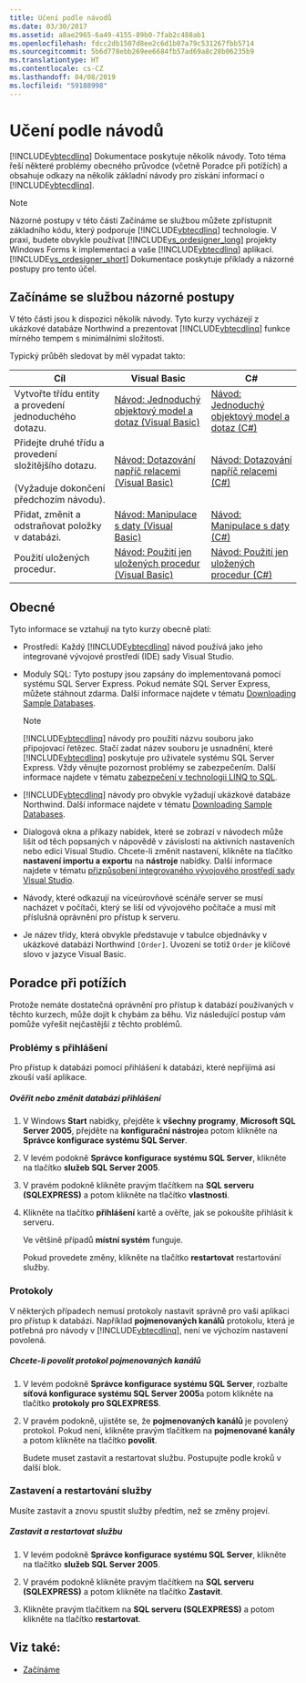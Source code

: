 ```yaml
---
title: Učení podle návodů
ms.date: 03/30/2017
ms.assetid: a8ae2965-6a49-4155-89b0-7fab2c488ab1
ms.openlocfilehash: fdcc2db1507d8ee2c6d1b07a79c531267fbb5714
ms.sourcegitcommit: 5b6d778ebb269ee6684fb57ad69a8c28b06235b9
ms.translationtype: HT
ms.contentlocale: cs-CZ
ms.lasthandoff: 04/08/2019
ms.locfileid: "59188998"
---
```

# <a name="learning-by-walkthroughs"></a>Učení podle návodů
[!INCLUDE[vbtecdlinq](../../../../../../includes/vbtecdlinq-md.md)] Dokumentace poskytuje několik návody. Toto téma řeší některé problémy obecného průvodce (včetně Poradce při potížích) a obsahuje odkazy na několik základní návody pro získání informací o [!INCLUDE[vbtecdlinq](../../../../../../includes/vbtecdlinq-md.md)].  
  
> [!NOTE]
>  Názorné postupy v této části Začínáme se službou můžete zpřístupnit základního kódu, který podporuje [!INCLUDE[vbtecdlinq](../../../../../../includes/vbtecdlinq-md.md)] technologie. V praxi, budete obvykle používat [!INCLUDE[vs_ordesigner_long](../../../../../../includes/vs-ordesigner-long-md.md)] projekty Windows Forms k implementaci a vaše [!INCLUDE[vbtecdlinq](../../../../../../includes/vbtecdlinq-md.md)] aplikací. [!INCLUDE[vs_ordesigner_short](../../../../../../includes/vs-ordesigner-short-md.md)] Dokumentace poskytuje příklady a názorné postupy pro tento účel.  
  
## <a name="getting-started-walkthroughs"></a>Začínáme se službou názorné postupy  
 V této části jsou k dispozici několik návody. Tyto kurzy vycházejí z ukázkové databáze Northwind a prezentovat [!INCLUDE[vbtecdlinq](../../../../../../includes/vbtecdlinq-md.md)] funkce mírného tempem s minimálními složitosti.  
  
 Typický průběh sledovat by měl vypadat takto:  
  
|Cíl|Visual Basic|C#|  
|---------------|------------------|---------|  
|Vytvořte třídu entity a provedení jednoduchého dotazu.|[Návod: Jednoduchý objektový model a dotaz (Visual Basic)](../../../../../../docs/framework/data/adonet/sql/linq/walkthrough-simple-object-model-and-query-visual-basic.md)|[Návod: Jednoduchý objektový model a dotaz (C#)](../../../../../../docs/framework/data/adonet/sql/linq/walkthrough-simple-object-model-and-query-csharp.md)|  
|Přidejte druhé třídu a provedení složitějšího dotazu.<br /><br /> (Vyžaduje dokončení předchozím návodu).|[Návod: Dotazování napříč relacemi (Visual Basic)](../../../../../../docs/framework/data/adonet/sql/linq/walkthrough-querying-across-relationships-visual-basic.md)|[Návod: Dotazování napříč relacemi (C#)](../../../../../../docs/framework/data/adonet/sql/linq/walkthrough-querying-across-relationships-csharp.md)|  
|Přidat, změnit a odstraňovat položky v databázi.|[Návod: Manipulace s daty (Visual Basic)](../../../../../../docs/framework/data/adonet/sql/linq/walkthrough-manipulating-data-visual-basic.md)|[Návod: Manipulace s daty (C#)](../../../../../../docs/framework/data/adonet/sql/linq/walkthrough-manipulating-data-csharp.md)|  
|Použití uložených procedur.|[Návod: Použití jen uložených procedur (Visual Basic)](../../../../../../docs/framework/data/adonet/sql/linq/walkthrough-using-only-stored-procedures-visual-basic.md)|[Návod: Použití jen uložených procedur (C#)](../../../../../../docs/framework/data/adonet/sql/linq/walkthrough-using-only-stored-procedures-csharp.md)|  
  
## <a name="general"></a>Obecné  
 Tyto informace se vztahují na tyto kurzy obecně platí:  
  
-   Prostředí: Každý [!INCLUDE[vbtecdlinq](../../../../../../includes/vbtecdlinq-md.md)] návod používá jako jeho integrované vývojové prostředí (IDE) sady Visual Studio.  
  
-   Moduly SQL: Tyto postupy jsou zapsány do implementovaná pomocí systému SQL Server Express. Pokud nemáte SQL Server Express, můžete stáhnout zdarma. Další informace najdete v tématu [Downloading Sample Databases](../../../../../../docs/framework/data/adonet/sql/linq/downloading-sample-databases.md).  
  
    > [!NOTE]
    >  [!INCLUDE[vbtecdlinq](../../../../../../includes/vbtecdlinq-md.md)] návody pro použití názvu souboru jako připojovací řetězec. Stačí zadat název souboru je usnadnění, které [!INCLUDE[vbtecdlinq](../../../../../../includes/vbtecdlinq-md.md)] poskytuje pro uživatele systému SQL Server Express. Vždy věnujte pozornost problémy se zabezpečením. Další informace najdete v tématu [zabezpečení v technologii LINQ to SQL](../../../../../../docs/framework/data/adonet/sql/linq/security-in-linq-to-sql.md).  
  
-   [!INCLUDE[vbtecdlinq](../../../../../../includes/vbtecdlinq-md.md)] návody pro obvykle vyžadují ukázkové databáze Northwind. Další informace najdete v tématu [Downloading Sample Databases](../../../../../../docs/framework/data/adonet/sql/linq/downloading-sample-databases.md).  
  
-   Dialogová okna a příkazy nabídek, které se zobrazí v návodech může lišit od těch popsaných v nápovědě v závislosti na aktivních nastaveních nebo edici Visual Studio. Chcete-li změnit nastavení, klikněte na tlačítko **nastavení importu a exportu** na **nástroje** nabídky. Další informace najdete v tématu [přizpůsobení integrovaného vývojového prostředí sady Visual Studio](/visualstudio/ide/personalizing-the-visual-studio-ide).  
  
-   Návody, které odkazují na víceúrovňové scénáře server se musí nacházet v počítači, který se liší od vývojového počítače a musí mít příslušná oprávnění pro přístup k serveru.  
  
-   Je název třídy, která obvykle představuje v tabulce objednávky v ukázkové databázi Northwind `[Order]`. Uvození se totiž `Order` je klíčové slovo v jazyce Visual Basic.  
  
## <a name="troubleshooting"></a>Poradce při potížích  
 Protože nemáte dostatečná oprávnění pro přístup k databází používaných v těchto kurzech, může dojít k chybám za běhu. Viz následující postup vám pomůže vyřešit nejčastější z těchto problémů.  
  
### <a name="log-on-issues"></a>Problémy s přihlášení  
 Pro přístup k databázi pomocí přihlášení k databázi, které nepřijímá asi zkouší vaší aplikace.  
  
##### <a name="to-verify-or-change-the-database-log-on"></a>Ověřit nebo změnit databázi přihlášení  
  
1.  V Windows **Start** nabídky, přejděte k **všechny programy**, **Microsoft SQL Server 2005**, přejděte na **konfigurační nástroje**a potom klikněte na **Správce konfigurace systému SQL Server**.  
  
2.  V levém podokně **Správce konfigurace systému SQL Server**, klikněte na tlačítko **služeb SQL Server 2005**.  
  
3.  V pravém podokně klikněte pravým tlačítkem na **SQL serveru (SQLEXPRESS)** a potom klikněte na tlačítko **vlastnosti**.  
  
4.  Klikněte na tlačítko **přihlášení** kartě a ověřte, jak se pokoušíte přihlásit k serveru.  
  
     Ve většině případů **místní systém** funguje.  
  
     Pokud provedete změny, klikněte na tlačítko **restartovat** restartování služby.  
  
### <a name="protocols"></a>Protokoly  
 V některých případech nemusí protokoly nastavit správně pro vaši aplikaci pro přístup k databázi. Například **pojmenovaných kanálů** protokolu, která je potřebná pro návody v [!INCLUDE[vbtecdlinq](../../../../../../includes/vbtecdlinq-md.md)], není ve výchozím nastavení povolená.  
  
##### <a name="to-enable-the-named-pipes-protocol"></a>Chcete-li povolit protokol pojmenovaných kanálů  
  
1.  V levém podokně **Správce konfigurace systému SQL Server**, rozbalte **síťová konfigurace systému SQL Server 2005**a potom klikněte na tlačítko **protokoly pro SQLEXPRESS**.  
  
2.  V pravém podokně, ujistěte se, že **pojmenovaných kanálů** je povolený protokol. Pokud není, klikněte pravým tlačítkem na **pojmenované kanály** a potom klikněte na tlačítko **povolit**.  
  
     Budete muset zastavit a restartovat službu. Postupujte podle kroků v další blok.  
  
### <a name="stopping-and-restarting-the-service"></a>Zastavení a restartování služby  
 Musíte zastavit a znovu spustit služby předtím, než se změny projeví.  
  
##### <a name="to-stop-and-restart-the-service"></a>Zastavit a restartovat službu  
  
1.  V levém podokně **Správce konfigurace systému SQL Server**, klikněte na tlačítko **služeb SQL Server 2005**.  
  
2.  V pravém podokně klikněte pravým tlačítkem na **SQL serveru (SQLEXPRESS)** a potom klikněte na tlačítko **Zastavit**.  
  
3.  Klikněte pravým tlačítkem na **SQL serveru (SQLEXPRESS)** a potom klikněte na tlačítko **restartovat**.  
  
## <a name="see-also"></a>Viz také:

- [Začínáme](../../../../../../docs/framework/data/adonet/sql/linq/getting-started.md)

